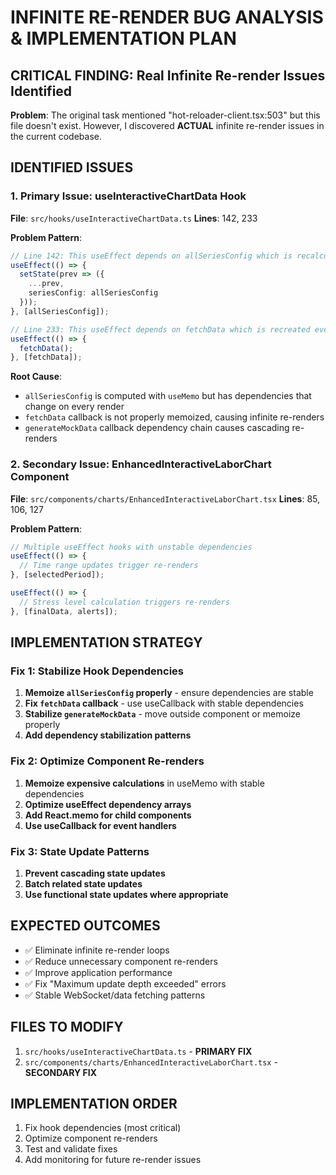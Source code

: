 # INFINITE RE-RENDER BUG ANALYSIS & IMPLEMENTATION PLAN

## CRITICAL FINDING: Real Infinite Re-render Issues Identified

**Problem**: The original task mentioned "hot-reloader-client.tsx:503" but this file doesn't exist. However, I discovered **ACTUAL** infinite re-render issues in the current codebase.

## IDENTIFIED ISSUES

### 1. **Primary Issue: useInteractiveChartData Hook** 
**File**: `src/hooks/useInteractiveChartData.ts`
**Lines**: 142, 233

**Problem Pattern**:
```typescript
// Line 142: This useEffect depends on allSeriesConfig which is recalculated every render
useEffect(() => {
  setState(prev => ({
    ...prev,
    seriesConfig: allSeriesConfig
  }));
}, [allSeriesConfig]);

// Line 233: This useEffect depends on fetchData which is recreated every render
useEffect(() => {
  fetchData();
}, [fetchData]);
```

**Root Cause**: 
- `allSeriesConfig` is computed with `useMemo` but has dependencies that change on every render
- `fetchData` callback is not properly memoized, causing infinite re-renders
- `generateMockData` callback dependency chain causes cascading re-renders

### 2. **Secondary Issue: EnhancedInteractiveLaborChart Component**
**File**: `src/components/charts/EnhancedInteractiveLaborChart.tsx`
**Lines**: 85, 106, 127

**Problem Pattern**:
```typescript
// Multiple useEffect hooks with unstable dependencies
useEffect(() => {
  // Time range updates trigger re-renders
}, [selectedPeriod]);

useEffect(() => {
  // Stress level calculation triggers re-renders
}, [finalData, alerts]);
```

## IMPLEMENTATION STRATEGY

### Fix 1: Stabilize Hook Dependencies
1. **Memoize `allSeriesConfig` properly** - ensure dependencies are stable
2. **Fix `fetchData` callback** - use useCallback with stable dependencies  
3. **Stabilize `generateMockData`** - move outside component or memoize properly
4. **Add dependency stabilization patterns**

### Fix 2: Optimize Component Re-renders
1. **Memoize expensive calculations** in useMemo with stable dependencies
2. **Optimize useEffect dependency arrays** 
3. **Add React.memo for child components**
4. **Use useCallback for event handlers**

### Fix 3: State Update Patterns
1. **Prevent cascading state updates**
2. **Batch related state updates**
3. **Use functional state updates where appropriate**

## EXPECTED OUTCOMES
- ✅ Eliminate infinite re-render loops
- ✅ Reduce unnecessary component re-renders  
- ✅ Improve application performance
- ✅ Fix "Maximum update depth exceeded" errors
- ✅ Stable WebSocket/data fetching patterns

## FILES TO MODIFY
1. `src/hooks/useInteractiveChartData.ts` - **PRIMARY FIX**
2. `src/components/charts/EnhancedInteractiveLaborChart.tsx` - **SECONDARY FIX**

## IMPLEMENTATION ORDER
1. Fix hook dependencies (most critical)
2. Optimize component re-renders
3. Test and validate fixes
4. Add monitoring for future re-render issues